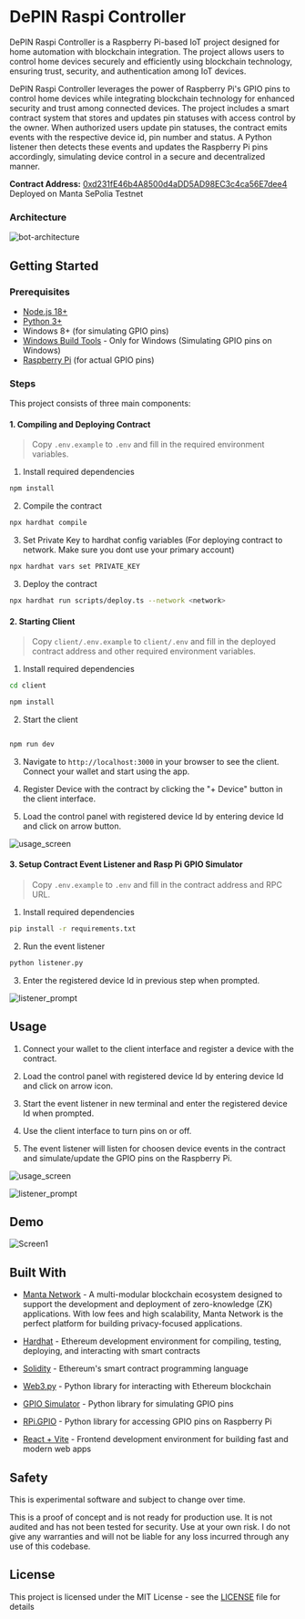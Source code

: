 # DePIN Raspi Controller

DePIN Raspi Controller is a Raspberry Pi-based IoT project designed for home automation with blockchain integration. The project allows users to control home devices securely and efficiently using blockchain technology, ensuring trust, security, and authentication among IoT devices.

DePIN Raspi Controller leverages the power of Raspberry Pi's GPIO pins to control home devices while integrating blockchain technology for enhanced security and trust among connected devices. The project includes a smart contract system that stores and updates pin statuses with access control by the owner. When authorized users update pin statuses, the contract emits events with the respective device id, pin number and status. A Python listener then detects these events and updates the Raspberry Pi pins accordingly, simulating device control in a secure and decentralized manner.

**Contract Address:** [0xd231fE46b4A8500d4aDD5AD98EC3c4ca56E7dee4](https://pacific-explorer.sepolia-testnet.manta.network/address/0xd231fE46b4A8500d4aDD5AD98EC3c4ca56E7dee4) Deployed on Manta SePolia Testnet

### Architecture

![bot-architecture](https://github.com/Salmandabbakuti/blockchain-of-things-wavehack/assets/29351207/889aff2a-b68e-42d1-9c13-f492c887c61c)

## Getting Started

### Prerequisites

- [Node.js 18+](https://nodejs.org/en/download/)
- [Python 3+](https://www.python.org/downloads/)
- Windows 8+ (for simulating GPIO pins)
- [Windows Build Tools](https://visualstudio.microsoft.com/visual-cpp-build-tools/) - Only for Windows (Simulating GPIO pins on Windows)
- [Raspberry Pi](https://www.raspberrypi.org/products/raspberry-pi-4-model-b/) (for actual GPIO pins)

### Steps

This project consists of three main components:

#### 1. Compiling and Deploying Contract

> Copy `.env.example` to `.env` and fill in the required environment variables.

1. Install required dependencies

```bash
npm install
```

2. Compile the contract

```bash
npx hardhat compile
```

3. Set Private Key to hardhat config variables (For deploying contract to network. Make sure you dont use your primary account)

```bash
npx hardhat vars set PRIVATE_KEY
```

3. Deploy the contract

```bash
npx hardhat run scripts/deploy.ts --network <network>
```

#### 2. Starting Client

> Copy `client/.env.example` to `client/.env` and fill in the deployed contract address and other required environment variables.

1. Install required dependencies

```bash
cd client

npm install
```

2. Start the client

```bash

npm run dev
```

3. Navigate to `http://localhost:3000` in your browser to see the client. Connect your wallet and start using the app.

4. Register Device with the contract by clicking the "+ Device" button in the client interface.

5. Load the control panel with registered device Id by entering device Id and click on arrow button.

![usage_screen](https://github.com/Salmandabbakuti/depin-bnb-hack/assets/29351207/78e0995b-e591-4278-8c0c-f6746cf54163)

#### 3. Setup Contract Event Listener and Rasp Pi GPIO Simulator

> Copy `.env.example` to `.env` and fill in the contract address and RPC URL.

1. Install required dependencies

```bash
pip install -r requirements.txt
```

2. Run the event listener

```bash
python listener.py
```

3. Enter the registered device Id in previous step when prompted.

![listener_prompt](https://github.com/Salmandabbakuti/depin-bnb-hack/assets/29351207/d67ab995-0ceb-4c37-9a76-db3d6473bce3)

## Usage

1. Connect your wallet to the client interface and register a device with the contract.

2. Load the control panel with registered device Id by entering device Id and click on arrow icon.

3. Start the event listener in new terminal and enter the registered device Id when prompted.

4. Use the client interface to turn pins on or off.

5. The event listener will listen for choosen device events in the contract and simulate/update the GPIO pins on the Raspberry Pi.

![usage_screen](https://github.com/Salmandabbakuti/depin-bnb-hack/assets/29351207/78e0995b-e591-4278-8c0c-f6746cf54163)

![listener_prompt](https://github.com/Salmandabbakuti/depin-bnb-hack/assets/29351207/d67ab995-0ceb-4c37-9a76-db3d6473bce3)

## Demo

![Screen1](https://github.com/Salmandabbakuti/depin-bnb-hack/assets/29351207/d0900ce0-3b03-411f-97b8-f40d7aa8b627)

## Built With

- [Manta Network](https://manta.network/) - A multi-modular blockchain ecosystem designed to support the development and deployment of zero-knowledge (ZK) applications. With low fees and high scalability, Manta Network is the perfect platform for building privacy-focused applications.

- [Hardhat](https://hardhat.org/) - Ethereum development environment for compiling, testing, deploying, and interacting with smart contracts
- [Solidity](https://docs.soliditylang.org/en/v0.8.24/) - Ethereum's smart contract programming language
- [Web3.py](https://web3py.readthedocs.io/en/stable/) - Python library for interacting with Ethereum blockchain
- [GPIO Simulator](https://pypi.org/project/GPIOSimulator/) - Python library for simulating GPIO pins
- [RPi.GPIO](https://pypi.org/project/RPi.GPIO/) - Python library for accessing GPIO pins on Raspberry Pi
- [React + Vite](https://vitejs.dev/) - Frontend development environment for building fast and modern web apps

## Safety

This is experimental software and subject to change over time.

This is a proof of concept and is not ready for production use. It is not audited and has not been tested for security. Use at your own risk. I do not give any warranties and will not be liable for any loss incurred through any use of this codebase.

## License

This project is licensed under the MIT License - see the [LICENSE](LICENSE) file for details

